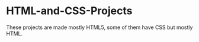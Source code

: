 # HTML-and-CSS-Projects
These projects are made mostly HTML5, some of them have CSS but mostly HTML. 
